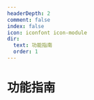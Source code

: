 ```yaml
---
headerDepth: 2
comment: false
index: false
icon: iconfont icon-module
dir:
  text: 功能指南
  order: 1
---
```


# 功能指南

<Catalog />
